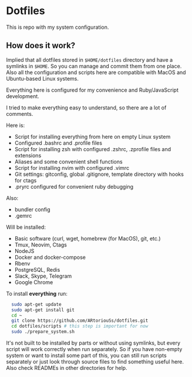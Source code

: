 # Dotfiles

This is repo with my system configuration.

## How does it work?

Implied that all dotfiles stored in `$HOME/dotfiles` directory and have a symlinks in `$HOME`. So you can manage and commit them from one place. Also all the configuration and scripts here are compatible with MacOS and Ubuntu-based Linux systems.

Everything here is configured for my convenience and Ruby/JavaScript development.

I tried to make everything easy to understand, so there are a lot of comments.

Here is:

- Script for installing everything from here on empty Linux system
- Configured .bashrc and .profile files
- Script for installing zsh with configured .zshrc, .zprofile files and extensions
- Aliases and some convenient shell functions
- Script for installing nvim with configured .vimrc
- Git settings: gitconfig, global .gitignore, template directory with hooks for ctags
- .pryrc configured for convenient ruby debugging

Also:

- bundler config
- .gemrc

Will be installed:

- Basic software (curl, wget, homebrew (for MacOS), git, etc.)
- Tmux, Neovim, Ctags
- NodeJS
- Docker and docker-compose
- Rbenv
- PostgreSQL, Redis
- Slack, Skype, Telegram
- Google Chrome

To install **everything** run:

```bash
  sudo apt-get update
  sudo apt-get install git
  cd ~
  git clone https://github.com/ARtoriouSs/dotfiles.git
  cd dotfiles/scripts # this step is important for now
  sudo ./prepare_system.sh
```

It's not built to be installed by parts or without using symlinks, but every script will work correctly when run separately. So if you have non-empty system or want to install some part of this, you can still run scripts separately or just look through source files to find something useful here. Also check READMEs in other directories for help.
